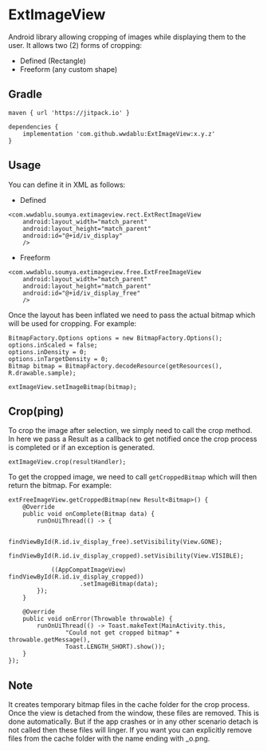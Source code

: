 # ExtImageView
Android library allowing cropping of images while displaying them to the user. It allows two (2) forms of cropping:  
* Defined (Rectangle)  
* Freeform (any custom shape)  

## Gradle  
```  
maven { url 'https://jitpack.io' }

dependencies {
    implementation 'com.github.wwdablu:ExtImageView:x.y.z'
}
```  

## Usage  
You can define it in XML as follows:

* Defined  
```  
<com.wwdablu.soumya.extimageview.rect.ExtRectImageView
    android:layout_width="match_parent"
    android:layout_height="match_parent"
    android:id="@+id/iv_display"
    />
```  
* Freeform  
```
<com.wwdablu.soumya.extimageview.free.ExtFreeImageView
    android:layout_width="match_parent"
    android:layout_height="match_parent"
    android:id="@+id/iv_display_free"
    />
```  

Once the layout has been inflated we need to pass the actual bitmap which will be used for cropping. For example:  
```
BitmapFactory.Options options = new BitmapFactory.Options();
options.inScaled = false;
options.inDensity = 0;
options.inTargetDensity = 0;
Bitmap bitmap = BitmapFactory.decodeResource(getResources(), R.drawable.sample);

extImageView.setImageBitmap(bitmap);
```  

## Crop(ping)  
To crop the image after selection, we simply need to call the crop method. In here we pass a Result<Void> as a callback to get notified once the crop process is completed or if an exception is generated.  
```
extImageView.crop(resultHandler);
```  

To get the cropped image, we need to call `getCroppedBitmap` which will then return the bitmap. For example:  
```
extFreeImageView.getCroppedBitmap(new Result<Bitmap>() {
    @Override
    public void onComplete(Bitmap data) {
        runOnUiThread(() -> {

            findViewById(R.id.iv_display_free).setVisibility(View.GONE);
            findViewById(R.id.iv_display_cropped).setVisibility(View.VISIBLE);

            ((AppCompatImageView) findViewById(R.id.iv_display_cropped))
                    .setImageBitmap(data);
        });
    }

    @Override
    public void onError(Throwable throwable) {
        runOnUiThread(() -> Toast.makeText(MainActivity.this,
                "Could not get cropped bitmap" + throwable.getMessage(),
                Toast.LENGTH_SHORT).show());
    }
});
```  

## Note  
It creates temporary bitmap files in the cache folder for the crop process. Once the view is detached from the window, these files are removed. This is done automatically. But if the app crashes or in any other scenario detach is not called then these files will linger. If you want you can explicitly remove files from the cache folder with the name ending with _o.png. 
